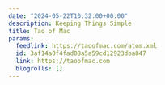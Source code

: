 ```yaml
---
date: "2024-05-22T10:32:00+00:00"
description: Keeping Things Simple
title: Tao of Mac
params:
  feedlink: https://taoofmac.com/atom.xml
  id: 3af14a0f4fad08a5a59cd12923dba847
  link: https://taoofmac.com
  blogrolls: []
---
```

